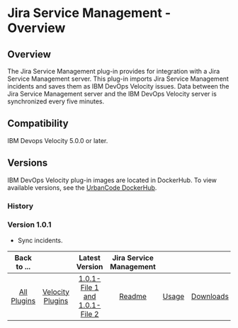 
# Jira Service Management - Overview

## Overview

The Jira Service Management plug-in provides for integration with a Jira Service Management server. This plug-in imports Jira Service Management incidents and saves them as IBM DevOps Velocity issues. Data between the Jira Service Management server and the IBM DevOps Velocity server is synchronized every five minutes.

## Compatibility

IBM Devops Velocity 5.0.0 or later.

## Versions

IBM DevOps Velocity plug-in images are located in DockerHub. To view available versions, see the [UrbanCode DockerHub](https://hub.docker.com/r/urbancode/ucv-ext-jira-service-management/tags).

### History

### Version 1.0.1

* Sync incidents.


|Back to ...||Latest Version|Jira Service Management |||
| :---: | :---: | :---: | :---: | :---: | :---: |
|[All Plugins](../../index.md)|[Velocity Plugins](../README.md)|[1.0.1-File 1 ](https://raw.githubusercontent.com/UrbanCode/IBM-UCV-PLUGINS/main/files/ucv-ext-jira-service-management/ucv-ext-jira-service-management%3A1.0.1.tar.7z.001)[and 1.0.1-File 2](https://raw.githubusercontent.com/UrbanCode/IBM-UCV-PLUGINS/main/files/ucv-ext-jira-service-management/ucv-ext-jira-service-management%3A1.0.1.tar.7z.002)|[Readme](README.md)|[Usage](usage.md)|[Downloads](downloads.md)|
